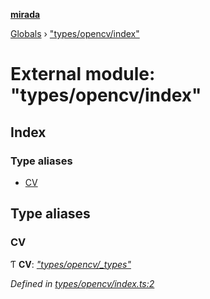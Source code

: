 **[mirada](../README.md)**

[Globals](../README.md) › ["types/opencv/index"](_types_opencv_index_.md)

# External module: "types/opencv/index"

## Index

### Type aliases

* [CV](_types_opencv_index_.md#cv)

## Type aliases

###  CV

Ƭ **CV**: *["types/opencv/_types"](_types_opencv__types_.md)*

*Defined in [types/opencv/index.ts:2](https://github.com/cancerberoSgx/mirada/blob/eecc091/mirada/src/types/opencv/index.ts#L2)*